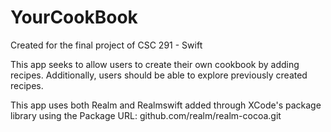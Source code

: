 # YourCookBook
Created for the final project of CSC 291 - Swift 

This app seeks to allow users to create their own cookbook by adding recipes. Additionally, users should be able to explore previously created recipes.

This app uses both Realm and Realmswift added through XCode's package library using the Package URL: github.com/realm/realm-cocoa.git

